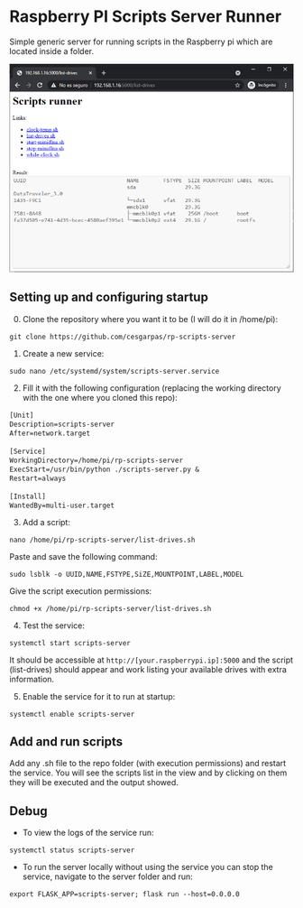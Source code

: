 # Raspberry PI Scripts Server Runner
Simple generic server for running scripts in the Raspberry pi which are located inside a folder.

![Scripts server](https://github.com/cesgarpas/rp-scripts-server/blob/main/working-server.png?raw=true)

## Setting up and configuring startup
0. Clone the repository where you want it to be (I will do it in /home/pi):
```
git clone https://github.com/cesgarpas/rp-scripts-server
```

1. Create a new service:
```
sudo nano /etc/systemd/system/scripts-server.service
```

2. Fill it with the following configuration (replacing the working directory with the one where you cloned this repo):
```
[Unit]
Description=scripts-server
After=network.target

[Service]
WorkingDirectory=/home/pi/rp-scripts-server
ExecStart=/usr/bin/python ./scripts-server.py &
Restart=always

[Install]
WantedBy=multi-user.target
```

3. Add a script:
```
nano /home/pi/rp-scripts-server/list-drives.sh
```

Paste and save the following command:
```
sudo lsblk -o UUID,NAME,FSTYPE,SiZE,MOUNTPOINT,LABEL,MODEL
```

Give the script execution permissions:
```
chmod +x /home/pi/rp-scripts-server/list-drives.sh
```

4. Test the service:
```
systemctl start scripts-server
```
It should be accessible at `http://[your.raspberrypi.ip]:5000` and the script (list-drives) should appear and work listing your available drives with extra information.

5. Enable the service for it to run at startup:
```
systemctl enable scripts-server
```

## Add and run scripts
Add any .sh file to the repo folder (with execution permissions) and restart the service. You will see the scripts list in the view and by clicking on them they will be executed and the output showed.

## Debug
 - To view the logs of the service run:
```
systemctl status scripts-server
```

 - To run the server locally without using the service you can stop the service, navigate to the server folder and run:
```
export FLASK_APP=scripts-server; flask run --host=0.0.0.0
```
